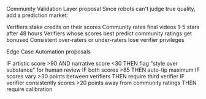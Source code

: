 Community Validation Layer proposal
Since robots can't judge true quality, add a prediction market:

Verifiers stake credits on their scores
Community rates final videos 1-5 stars after 48 hours
Verifiers whose scores best predict community ratings get bonused
Consistent over-raters or under-raters lose verifier privileges

Edge Case Automation proposals

IF artistic score >90 AND narrative score <30 THEN flag "style over substance" for human review
IF both scores >85 THEN auto-tip maximum
IF scores vary >30 points between verifiers THEN require third verifier
IF verifier consistently scores >20 points away from community ratings THEN require calibration